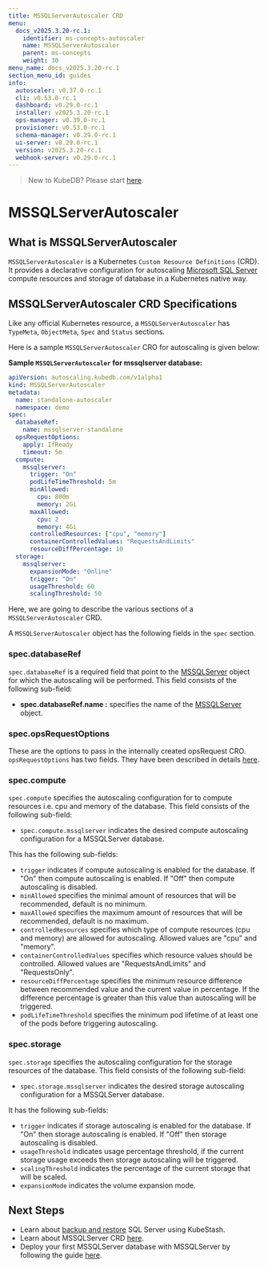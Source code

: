 ```yaml
---
title: MSSQLServerAutoscaler CRD
menu:
  docs_v2025.3.20-rc.1:
    identifier: ms-concepts-autoscaler
    name: MSSQLServerAutoscaler
    parent: ms-concepts
    weight: 30
menu_name: docs_v2025.3.20-rc.1
section_menu_id: guides
info:
  autoscaler: v0.37.0-rc.1
  cli: v0.53.0-rc.1
  dashboard: v0.29.0-rc.1
  installer: v2025.3.20-rc.1
  ops-manager: v0.39.0-rc.1
  provisioner: v0.53.0-rc.1
  schema-manager: v0.29.0-rc.1
  ui-server: v0.29.0-rc.1
  version: v2025.3.20-rc.1
  webhook-server: v0.29.0-rc.1
---
```


> New to KubeDB? Please start [here](/docs/v2025.3.20-rc.1/README).

# MSSQLServerAutoscaler

## What is MSSQLServerAutoscaler

`MSSQLServerAutoscaler` is a Kubernetes `Custom Resource Definitions` (CRD). It provides a declarative configuration for autoscaling [Microsoft SQL Server](https://learn.microsoft.com/en-us/sql/sql-server/) compute resources and storage of database in a Kubernetes native way.

## MSSQLServerAutoscaler CRD Specifications

Like any official Kubernetes resource, a `MSSQLServerAutoscaler` has `TypeMeta`, `ObjectMeta`, `Spec` and `Status` sections.

Here is a sample `MSSQLServerAutoscaler` CRO for autoscaling is given below:

**Sample `MSSQLServerAutoscaler` for mssqlserver database:**

```yaml
apiVersion: autoscaling.kubedb.com/v1alpha1
kind: MSSQLServerAutoscaler
metadata:
  name: standalone-autoscaler
  namespace: demo
spec:
  databaseRef:
    name: mssqlserver-standalone
  opsRequestOptions:
    apply: IfReady
    timeout: 5m
  compute:
    mssqlserver:
      trigger: "On"
      podLifeTimeThreshold: 5m
      minAllowed:
        cpu: 800m
        memory: 2Gi
      maxAllowed:
        cpu: 2
        memory: 4Gi
      controlledResources: ["cpu", "memory"]
      containerControlledValues: "RequestsAndLimits"
      resourceDiffPercentage: 10
  storage:
    mssqlserver:
      expansionMode: "Online"
      trigger: "On"
      usageThreshold: 60
      scalingThreshold: 50
```

Here, we are going to describe the various sections of a `MSSQLServerAutoscaler` CRD.

A `MSSQLServerAutoscaler` object has the following fields in the `spec` section.

### spec.databaseRef

`spec.databaseRef` is a required field that point to the [MSSQLServer](/docs/v2025.3.20-rc.1/guides/mssqlserver/concepts/mssqlserver) object for which the autoscaling will be performed. This field consists of the following sub-field:

- **spec.databaseRef.name :** specifies the name of the [MSSQLServer](/docs/v2025.3.20-rc.1/guides/mssqlserver/concepts/mssqlserver) object.

### spec.opsRequestOptions
These are the options to pass in the internally created opsRequest CRO. `opsRequestOptions` has two fields. They have been described in details [here](/docs/v2025.3.20-rc.1/guides/mssqlserver/concepts/opsrequest#spectimeout).

### spec.compute

`spec.compute` specifies the autoscaling configuration for to compute resources i.e. cpu and memory of the database. This field consists of the following sub-field:

- `spec.compute.mssqlserver` indicates the desired compute autoscaling configuration for a MSSQLServer database.

This has the following sub-fields:

- `trigger` indicates if compute autoscaling is enabled for the database. If "On" then compute autoscaling is enabled. If "Off" then compute autoscaling is disabled.
- `minAllowed` specifies the minimal amount of resources that will be recommended, default is no minimum.
- `maxAllowed` specifies the maximum amount of resources that will be recommended, default is no maximum.
- `controlledResources` specifies which type of compute resources (cpu and memory) are allowed for autoscaling. Allowed values are "cpu" and "memory".
- `containerControlledValues` specifies which resource values should be controlled. Allowed values are "RequestsAndLimits" and "RequestsOnly".
- `resourceDiffPercentage` specifies the minimum resource difference between recommended value and the current value in percentage. If the difference percentage is greater than this value than autoscaling will be triggered.
- `podLifeTimeThreshold` specifies the minimum pod lifetime of at least one of the pods before triggering autoscaling.

### spec.storage

`spec.storage` specifies the autoscaling configuration for the storage resources of the database. This field consists of the following sub-field:

- `spec.storage.mssqlserver` indicates the desired storage autoscaling configuration for a MSSQLServer database.

 It has the following sub-fields:

- `trigger` indicates if storage autoscaling is enabled for the database. If "On" then storage autoscaling is enabled. If "Off" then storage autoscaling is disabled.
- `usageThreshold` indicates usage percentage threshold, if the current storage usage exceeds then storage autoscaling will be triggered.
- `scalingThreshold` indicates the percentage of the current storage that will be scaled.
- `expansionMode` indicates the volume expansion mode.

## Next Steps

- Learn about [backup and restore](/docs/v2025.3.20-rc.1/guides/mssqlserver/backup/overview/) SQL Server using KubeStash.
- Learn about MSSQLServer CRD [here](/docs/v2025.3.20-rc.1/guides/mssqlserver/concepts/mssqlserver).
- Deploy your first MSSQLServer database with MSSQLServer by following the guide [here](/docs/v2025.3.20-rc.1/guides/mssqlserver/quickstart/quickstart).
